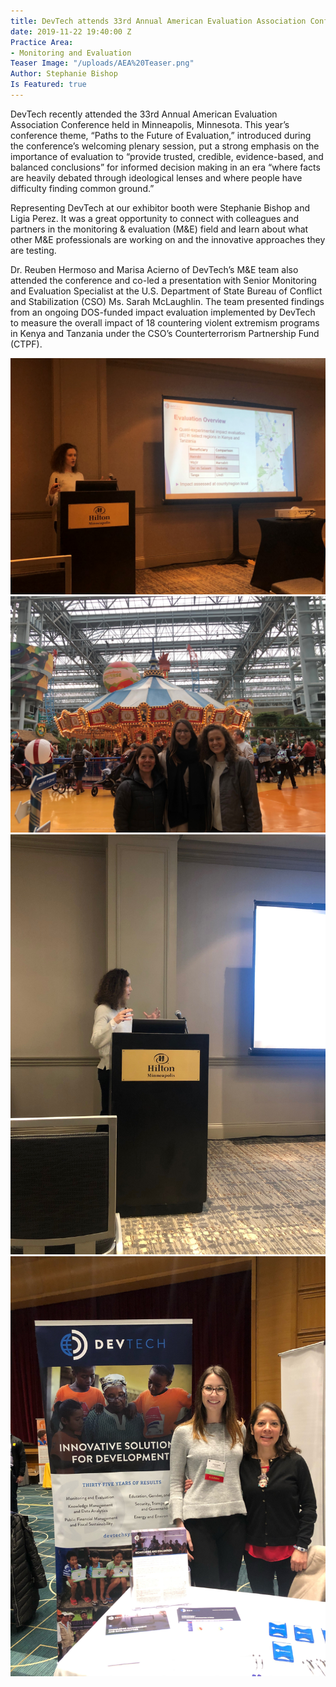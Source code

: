 ```yaml
---
title: DevTech attends 33rd Annual American Evaluation Association Conference
date: 2019-11-22 19:40:00 Z
Practice Area:
- Monitoring and Evaluation
Teaser Image: "/uploads/AEA%20Teaser.png"
Author: Stephanie Bishop
Is Featured: true
---
```


DevTech recently attended the 33rd Annual American Evaluation Association Conference held in Minneapolis, Minnesota. This year’s conference theme, “Paths to the Future of Evaluation,” introduced during the conference’s welcoming plenary session, put a strong emphasis on the importance of evaluation to “provide trusted, credible, evidence-based, and balanced conclusions” for informed decision making in an era “where facts are heavily debated through ideological lenses and where people have difficulty finding common ground.” 

Representing DevTech at our exhibitor booth were Stephanie Bishop and Ligia Perez. It was a great opportunity to connect with colleagues and partners in the monitoring & evaluation (M&E) field and learn about what other M&E professionals are working on and the innovative approaches they are testing.

Dr. Reuben Hermoso and Marisa Acierno of DevTech’s M&E team also attended the conference and co-led a presentation with Senior Monitoring and Evaluation Specialist at the U.S. Department of State Bureau of Conflict and Stabilization (CSO) Ms. Sarah McLaughlin. The team presented findings from an ongoing DOS-funded impact evaluation implemented by DevTech to measure the overall impact of 18 countering violent extremism programs in Kenya and Tanzania under the CSO’s Counterterrorism Partnership Fund (CTPF). 

![AEA 4.jpg](/uploads/AEA%204.jpg)![AEA 3.jpg](/uploads/AEA%203.jpg)![AEA 2.jpg](/uploads/AEA%202.jpg)![AEA 1.jpg](/uploads/AEA%201.jpg)
